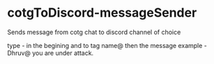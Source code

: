 # cotgToDiscord-messageSender
Sends message from cotg chat to discord channel of choice

type - in the begining and to tag name@ then the message
example - Dhruv@ you are under attack.
